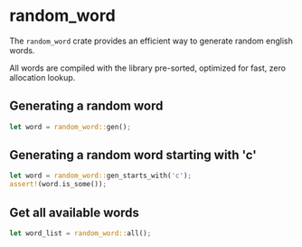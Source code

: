 # random_word

The `random_word` crate provides an efficient way to generate random 
english words. 

All words are compiled with the library pre-sorted, 
optimized for fast, zero allocation lookup.

## Generating a random word

```rust
let word = random_word::gen();
```

## Generating a random word starting with 'c'

```rust
let word = random_word::gen_starts_with('c');
assert!(word.is_some());
```

## Get all available words

```rust
let word_list = random_word::all();
```